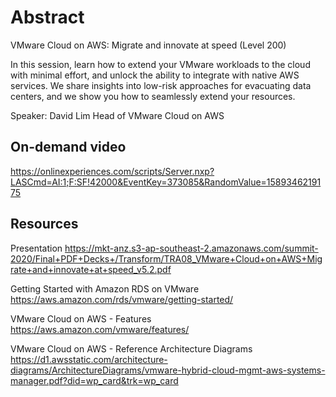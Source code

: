 # Abstract

VMware Cloud on AWS: Migrate and innovate at speed (Level 200)

In this session, learn how to extend your VMware workloads to the cloud with minimal effort, and unlock the ability to integrate with native AWS services. We share insights into low-risk approaches for evacuating data centers, and we show you how to seamlessly extend your resources.

Speaker: David Lim
Head of VMware Cloud on AWS

## On-demand video

<https://onlinexperiences.com/scripts/Server.nxp?LASCmd=AI:1;F:SF!42000&EventKey=373085&RandomValue=1589346219175>

## Resources

Presentation
<https://mkt-anz.s3-ap-southeast-2.amazonaws.com/summit-2020/Final+PDF+Decks+/Transform/TRA08_VMware+Cloud+on+AWS+Migrate+and+innovate+at+speed_v5.2.pdf>

Getting Started with Amazon RDS on VMware
<https://aws.amazon.com/rds/vmware/getting-started/>

VMware Cloud on AWS - Features
<https://aws.amazon.com/vmware/features/>

VMware Cloud on AWS - Reference Architecture Diagrams
<https://d1.awsstatic.com/architecture-diagrams/ArchitectureDiagrams/vmware-hybrid-cloud-mgmt-aws-systems-manager.pdf?did=wp_card&trk=wp_card>
